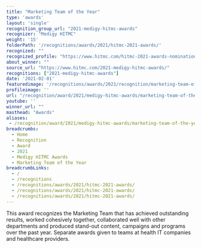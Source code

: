 ```yaml
---
title: "Marketing Team of the Year"
type: 'awards'
layout: 'single'
recognition_group_url: "2021-medigy-hitmc-awards"
recognizer: "Medigy HITMC"
weight: '15'
folderPath: '/recognitions/awards/2021/hitmc-2021-awards/'
recognized: ""
recognized_profile: "https://www.hitmc.com/hitmc-2021-awards-nominations/"
about_winner: ""
source_url: "https://www.hitmc.com/2021-medigy-hitmc-awards/"
recognitions: ["2021-medigy-hitmc-awards"]
date: '2021-02-01'
featuredimage: '/recognitions/awards/2021/recognition/marketing-team-of-the-year.jpg'
profileimage: ''
url: "/recognition/award/2021/medigy-hitmc-awards/marketing-team-of-the-year"
youtube: ''
winner_url: ""
masthead: "Awards"
aliases:
 - /recognition/award/2021/medigy-hitmc-awards/marketing-team-of-the-year
breadcrumbs:
  - Home
  - Recognition
  - Award
  - 2021
  - Medigy HITMC Awards
  - Marketing Team of the Year
breadcrumbLinks:
  - /
  - /recognitions
  - /recognitions/awards/2021/hitmc-2021-awards/
  - /recognitions/awards/2021/hitmc-2021-awards/
  - /recognitions/awards/2021/hitmc-2021-awards/
---
```


This award recognizes the Marketing Team that has achieved outstanding results, worked cohesively together, collaborated well with other departments and produced stand-out content, campaigns and programs over the past year. Separate awards given to teams at health IT companies and healthcare providers.